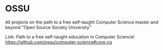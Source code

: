 # OSSU
All projects on the path to a free self-taught Computer Science master and beyond "Open Source Society University" 

Link: Path to a free self-taught education in Computer Science! 
https://github.com/ossu/computer-science#core-cs
